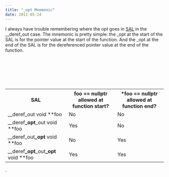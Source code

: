 ```yaml
---
title: "_opt Mnemonic"
date: 2011-05-24
---
```

<div xmlns="http://www.w3.org/1999/xhtml"><div><p>
    ​I always have trouble remembering where the opt goes in <a href="http://msdn.microsoft.com/en-us/library/aa383701(VS.85).aspx">SAL</a> in the __deref_out case. The mnemonic is pretty simple: the
    _opt at the start of the SAL is for the pointer value at the start of the function. And the _opt at the end of the SAL is for the dereferenced pointer value at the end of the function.
  </p><br /><br /><br /><br /><br /><table><tr><th>
        SAL
      </th><th>
        foo == nullptr allowed at function start?
      </th><th>
        *foo == nullptr allowed at function end?
      </th></tr><tr><td>
        __deref_out void **foo
      </td><td>
        No
      </td><td>
        No
      </td></tr><tr><td>
        __deref<b>_opt</b>_out void **foo
      </td><td>
        Yes
      </td><td>
        No
      </td></tr><tr><td>
        __deref_out<b>_opt</b> void **foo
      </td><td>
        No
      </td><td>
        Yes
      </td></tr><tr><td>
        __deref<b>_opt</b>_out<b>_opt</b> void **foo
      </td><td>
        Yes
      </td><td>
        Yes
      </td></tr></table>.
  <div class="blogger-post-footer"><img width="1" height="1" src="https://blogger.googleusercontent.com/tracker/1670048653123050463-8290674282470951917?l=davescoolblog.blogspot.com" alt="" /></div></div></div>
